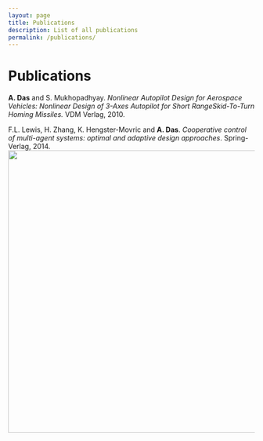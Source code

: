 ```yaml
---
layout: page
title: Publications
description: List of all publications
permalink: /publications/
---
```


# Publications

**A. Das** and S. Mukhopadhyay. *Nonlinear Autopilot Design for Aerospace Vehicles: Nonlinear Design of 3-Axes Autopilot for Short RangeSkid-To-Turn Homing Missiles.* VDM Verlag, 2010.

F.L. Lewis, H. Zhang, K. Hengster-Movric and **A. Das**. *Cooperative control of multi-agent systems: optimal and adaptive design approaches*. Spring-Verlag, 2014.
<img src="https://chi01pap001files.storage.live.com/y4mhp3Nqx8_pywGxlNP_fr-t9vKsuJoPCEgunxowp1SHPYvO_yqzV4u7khdBQq4NQ4cg4xSsvSE1MeU2tm596YOGjaFDTtiuSRWMbK7RaDlXZ5NFwa67h02OXwPSHL5CTZJKqO_BLDbiAbINbIfhRsxZWht0qOM6-nW_RgsbAs7GkqyXl3fveY9NtneMW8qhCOJ?width=1024&height=576&cropmode=none" width="1024" height="576" />
